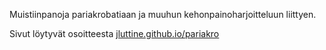 Muistiinpanoja pariakrobatiaan ja muuhun kehonpainoharjoitteluun liittyen.

Sivut löytyvät osoitteesta [jluttine.github.io/pariakro](https://jluttine.github.io/pariakro/)
